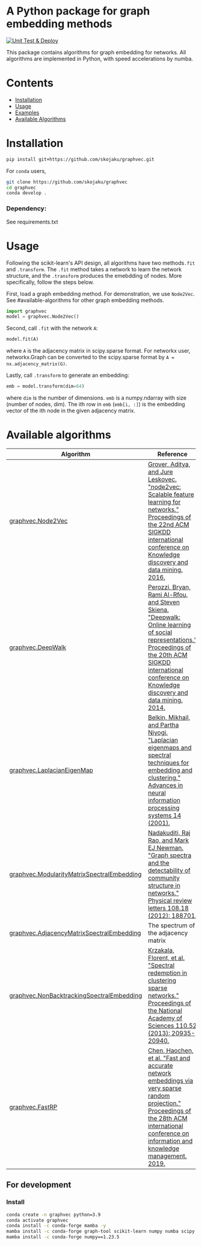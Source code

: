 # A Python package for graph embedding methods 
[![Unit Test & Deploy](https://github.com/skojaku/graphvec/actions/workflows/main.yml/badge.svg)](https://github.com/skojaku/graphvec/actions/workflows/main.yml)

This package contains algorithms for graph embedding for networks.
All algorithms are implemented in Python, with speed accelerations by numba.

# Contents
- [Installation](#installation)
- [Usage](#usage)
- [Examples](#examples)
- [Available Algorithms](#available-algorithms)

# Installation

```bash
pip install git+https://github.com/skojaku/graphvec.git
```

For `conda` users,

```bash
git clone https://github.com/skojaku/graphvec
cd graphvec
conda develop .
```

### Dependency:

See requirements.txt

# Usage

Following the scikit-learn's API design, all algorithms have two methods`.fit` and `.transform`. The `.fit` method takes a network to learn the network structure, and the `.transform` produces the emebdding of nodes. More specifically, follow the steps below. 

First, load a graph embedding method. For demonstration, we use `Node2Vec`. See #available-algorithms for other graph embedding methods.

```python
import graphvec
model = graphvec.Node2Vec()
```

Second, call `.fit` with the network `A`:
```python
model.fit(A)
```
where `A` is the adjacency matrix in scipy.sparse format. For networkx user, networkx.Graph can be converted to the scipy.sparse format by `A = nx.adjacency_matrix(G)`.

Lastly, call `.transform` to generate an embedding:
```python
emb = model.transform(dim=64) 
```
where `dim` is the number of dimensions. `emb` is a numpy.ndarray with size (number of nodes, dim). The ith row in `emb` (`emb[i, :]`) is the embedding vector of the ith node in the given adjacency matrix. 



# Available algorithms

| Algorithm | Reference |
|-----------|-----------|
| [graphvec.Node2Vec](https://github.com/skojaku/graphvec/blob/617c3a9ab3b5a859c1957507144ae6853871b602/graphvec/embeddings.py#L47) | [Grover, Aditya, and Jure Leskovec. "node2vec: Scalable feature learning for networks." Proceedings of the 22nd ACM SIGKDD international conference on Knowledge discovery and data mining. 2016.](https://dl.acm.org/doi/abs/10.1145/2939672.2939754?casa_token=7cmZ7FTEFQUAAAAA:kzky_dEcYk2HJvCWR6Oj0WVlQ8kXYDPzne7DH9JrNwJaVMQwqLIsR72chSmYu3gFvavK5IHz5uA)|
| [graphvec.DeepWalk](https://github.com/skojaku/graphvec/blob/617c3a9ab3b5a859c1957507144ae6853871b602/graphvec/embeddings.py#L129)  | [Perozzi, Bryan, Rami Al-Rfou, and Steven Skiena. "Deepwalk: Online learning of social representations." Proceedings of the 20th ACM SIGKDD international conference on Knowledge discovery and data mining. 2014.](https://dl.acm.org/doi/abs/10.1145/2623330.2623732?casa_token=M-iuSKzREZkAAAAA:PO_lT11Wqf7gpkbGmip_2yOPVaDoBEstKFmPWGTMQ0EQpGYCrbY5n06yFoCHoSc3MA1L876sEyE) |
| [graphvec.LaplacianEigenMap](https://github.com/skojaku/graphvec/blob/617c3a9ab3b5a859c1957507144ae6853871b602/graphvec/embeddings.py#L140)  | [Belkin, Mikhail, and Partha Niyogi. "Laplacian eigenmaps and spectral techniques for embedding and clustering." Advances in neural information processing systems 14 (2001).](https://proceedings.neurips.cc/paper/2001/hash/f106b7f99d2cb30c3db1c3cc0fde9ccb-Abstract.html) |
| [graphvec.ModularityMatrixSpectralEmbedding](https://github.com/skojaku/graphvec/blob/617c3a9ab3b5a859c1957507144ae6853871b602/graphvec/embeddings.py#L237)  | [Nadakuditi, Raj Rao, and Mark EJ Newman. "Graph spectra and the detectability of community structure in networks." Physical review letters 108.18 (2012): 188701.](https://journals.aps.org/prl/abstract/10.1103/PhysRevLett.108.188701)|
| [graphvec.AdjacencyMatrixSpectralEmbedding](https://github.com/skojaku/graphvec/blob/617c3a9ab3b5a859c1957507144ae6853871b602/graphvec/embeddings.py#L205)  | The spectrum of the adjacency matrix |
| [graphvec.NonBacktrackingSpectralEmbedding](https://github.com/skojaku/graphvec/blob/617c3a9ab3b5a859c1957507144ae6853871b602/graphvec/embeddings.py#L237)  | [Krzakala, Florent, et al. "Spectral redemption in clustering sparse networks." Proceedings of the National Academy of Sciences 110.52 (2013): 20935-20940.](https://www.pnas.org/doi/abs/10.1073/pnas.1312486110) |
| [graphvec.FastRP](https://github.com/skojaku/graphvec/blob/617c3a9ab3b5a859c1957507144ae6853871b602/graphvec/embeddings.py#L291) | [Chen, Haochen, et al. "Fast and accurate network embeddings via very sparse random projection." Proceedings of the 28th ACM international conference on information and knowledge management. 2019.](https://dl.acm.org/doi/abs/10.1145/3357384.3357879) |

## For development

### Install 
```bash 
conda create -n graphvec python=3.9
conda activate graphvec
conda install -c conda-forge mamba -y
mamba install -c conda-forge graph-tool scikit-learn numpy numba scipy pandas networkx seaborn matplotlib gensim ipykernel tqdm black -y
mamba install -c conda-forge numpy==1.23.5
```
